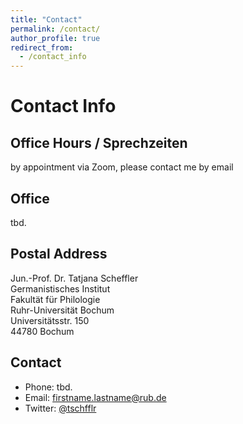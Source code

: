 ```yaml
---
title: "Contact"
permalink: /contact/
author_profile: true
redirect_from:
  - /contact_info
---
```



Contact Info
======

Office Hours / Sprechzeiten
----

by appointment via Zoom, please contact me by email


Office
----

tbd.

Postal Address
----

Jun.-Prof. Dr. Tatjana Scheffler  
Germanistisches Institut  
Fakultät für Philologie  
Ruhr-Universität Bochum  
Universitätsstr. 150  
44780 Bochum

Contact
----

* Phone: tbd.
* Email: firstname.lastname@rub.de
* Twitter: [@tschfflr](https://www.twitter.com/tschfflr)
